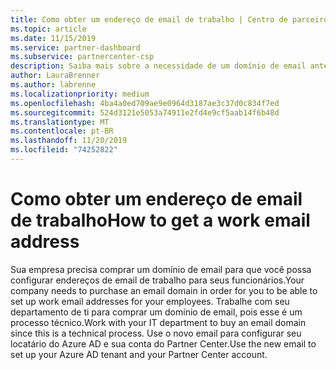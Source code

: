 ```yaml
---
title: Como obter um endereço de email de trabalho | Centro de parceiros
ms.topic: article
ms.date: 11/15/2019
ms.service: partner-dashboard
ms.subservice: partnercenter-csp
description: Saiba mais sobre a necessidade de um domínio de email antes de configurar uma conta do Azure AD no Partner Center. Saiba também como comprar um domínio de email.
author: LauraBrenner
ms.author: labrenne
ms.localizationpriority: medium
ms.openlocfilehash: 4ba4a0ed709ae9e0964d3187ae3c37d0c834f7ed
ms.sourcegitcommit: 524d3121e5053a74911e2fd4e9cf5aab14f6b48d
ms.translationtype: MT
ms.contentlocale: pt-BR
ms.lasthandoff: 11/20/2019
ms.locfileid: "74252822"
---
```

# <a name="how-to-get-a-work-email-address"></a><span data-ttu-id="ee2b1-104">Como obter um endereço de email de trabalho</span><span class="sxs-lookup"><span data-stu-id="ee2b1-104">How to get a work email address</span></span>

<span data-ttu-id="ee2b1-105">Sua empresa precisa comprar um domínio de email para que você possa configurar endereços de email de trabalho para seus funcionários.</span><span class="sxs-lookup"><span data-stu-id="ee2b1-105">Your company needs to purchase an email domain in order for you to be able to set up work email addresses for your employees.</span></span> <span data-ttu-id="ee2b1-106">Trabalhe com seu departamento de ti para comprar um domínio de email, pois esse é um processo técnico.</span><span class="sxs-lookup"><span data-stu-id="ee2b1-106">Work with your IT department to buy an email domain since this is a technical process.</span></span> <span data-ttu-id="ee2b1-107">Use o novo email para configurar seu locatário do Azure AD e sua conta do Partner Center.</span><span class="sxs-lookup"><span data-stu-id="ee2b1-107">Use the new email to set up your Azure AD tenant and your Partner Center account.</span></span>
